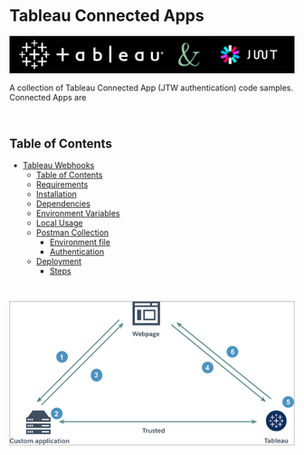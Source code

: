 # Tableau Connected Apps

![Tableau & JWT banner](assets/images/tableau+jwt.png)

A collection of Tableau Connected App (JTW authentication) code samples. Connected Apps are 



</br>

## Table of Contents
- [Tableau Webhooks](#tableau-webhooks)
  - [Table of Contents](#table-of-contents)
  - [Requirements](#requirements)
  - [Installation](#installation)
  - [Dependencies](#dependencies)
  - [Environment Variables](#environment-variables)
  - [Local Usage](#local-usage)
  - [Postman Collection](#postman-collection)
    - [Environment file](#environment-file)
    - [Authentication](#authentication)
  - [Deployment](#deployment)
    - [Steps](#steps)

</br>

![Tableau Connected Apps Diagram](assets/images/connectedapp_how.png)
